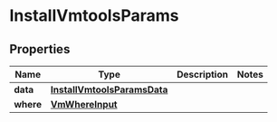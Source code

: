 

# InstallVmtoolsParams


## Properties

Name | Type | Description | Notes
------------ | ------------- | ------------- | -------------
**data** | [**InstallVmtoolsParamsData**](InstallVmtoolsParamsData.md) |  | 
**where** | [**VmWhereInput**](VmWhereInput.md) |  | 



